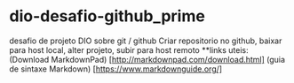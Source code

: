 # dio-desafio-github_prime
desafio de projeto DIO sobre git / github
Criar repositorio no github,  baixar para host local, alter projeto, subir para host remoto
**links uteis:
(Download MarkdownPad) [http://markdownpad.com/download.html]
(guia de sintaxe Markdown) [https://www.markdownguide.org/]
